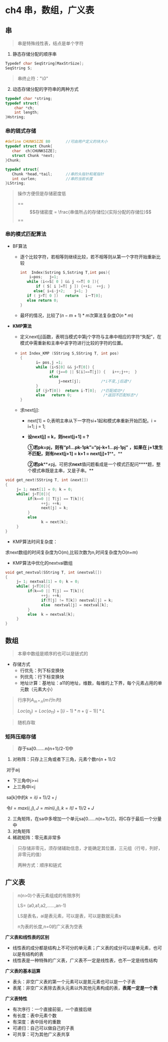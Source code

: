 # ch4 串，数组，广义表

## 串

> 串是特殊线性表，结点是单个字符

1. 静态存储分配的顺序串

```cpp
Typedef char SeqString[MaxStrSize];
SeqString S;
```

> 串终止符："\0"

2. 动态存储分配的字符串的两种方式

```cpp
typedef char *string;
typedef struct{
	char *ch;
	int length;
}Hstring;
```

### 串的链式存储

```cpp
#define CHUNKSIZE 80       //可由用户定义的块大小
typedef struct Chunk{
   char  ch[CHUNKSIZE];
   struct Chunk *next;
}Chunk;

typedef struct{
   Chunk *head,*tail;      //串的头指针和尾指针
   int curlen;             //串的当前长度
}LString;
```

> 操作方便但是存储密度低
>
> ==$$存储密度 =  \frac{串值所占的存储位}{实际分配的存储位}$$==

### 串的模式匹配算法

+ BF算法

  + 逐个比较字符，若相等则继续比较，若不相等则从第一个字符开始重新比较

    ```cpp
    int  Index(Sstring S,Sstring T,int pos){
        i=pos;   j=1;
       while (i<=S[ 0 ] && j <=T[ 0 ]){
           if ( S[ i ]=T[ j ]) {++i;  ++j; }
          else{ i=i-j+2;    j=1; }
       if ( j>T[ 0 ])   return   i－T[0];
       else return 0;
    }
    ```

  + 最坏的情况，比较了$(n-m+1)*m$次算法复杂度$O(n*m)$



+ **KMP算法**

  + 定义next[j]函数，表明当模式中第j个字符与主串中相应的字符“失配”，在模式中需重新和主串中该字符进行比较的字符的位置。

  + ```cpp
    int Index_KMP (SString S,SString T, int pos) 
    {      
           i= pos,j =1;
           while (i<S[0] && j<T[0]) {     
                 if (j==0 || S[i]==T[j]) {   i++;j++;  }
                 else 
                     j=next[j];         /*i不变,j后退*/
           }
           if (j>T[0])  return i-T[0];  /*匹配成功*/
           else   return 0; 	         /*返回不匹配标志*/
    } 
    ```

  

  + 求next[j]:

    + next[1] = 0;表明主串从下一字符si+1起和模式串重新开始匹配。i = i+1; j = 1;

    + **设next[j] = k，则next[j+1] = ?**

      **①****若pk=pj，则有“p1…pk-1pk”=“pj-k+1…pj-1****p****j****”** **，如果在** **j+1****发生不匹配，则有****next[j+1] = k+1 = next[j]+1****。**

      **②若****p****k****≠p****j****，可把求****next****值问题看成是一个模式匹配问****题，整个模式串既是主串，又是子串。**

```cpp
void get_next(SString T, int &next[])
{
     j= 1; next[1] = 0; k = 0;   
     while( j<T[0]){
          if(k==0 || T[j] == T[k]){
                ++j; ++k; 
                next[j] = k;
          }
          else
                k = next[k];
     }
}            
```



+ KMP算法时间复杂度：

求next数组的时间复杂度为O(m),比较次数为n,时间复杂度为O(n+m)

+ KMP算法中优化的nextval数组

```cpp
void get_nextval(SString T, int &nextval[])
{
     j= 1; nextval[1] = 0; k = 0;   
     while( j<T[0]){
          if(k==0 || T[j] == T[k]){
                ++j; ++k; 
                if(T[j] != T[k]) nextval[j] = k;
                else  nextval[j] = nextval[k];
          }
          else  k = nextval[k];
     }
}       
```



## 数组

> 本章中数组是顺序的也可以是链式的

+ 存储方式
  + 行优先：列下标变换快
  + 列优先：行下标变换快
  + 地址计算：基地址：a11的地址，维数，每维的上下界，每个元素占用的单元数（元素大小）

> 行序列$A_{m*n}(m行n列)$ 
>
> $Loc(a_{ij}) = Loc(a_{11})+[(i-1)*n + (j-1)]*L$

>  随机存取

### 矩阵压缩存储

> **存于sa[0……n(n+1)/2-1]中**

1. 对称阵：只存上三角或者下三角，元素个数$n(n+1)/2$

​	对于aij

+ 下三角中j>=i
+ 上三角中i<j

​	sa[k]中的$k=i(i+1)/2+j$

​	令$I=max(i,j),J=min(i,j),k=I(I+1)/2+J$

2. 三角矩阵，在sa中多增加一个单元sa[0……n(n+1)/2]，将C存于最后一个分量中
3. 对角矩阵
4. 稀疏矩阵：零元素非常多

> 只存储非零元，须存储辅助信息，才能确定其位置，三元组（行号，列好，非零元的值）
>
> 两种方式：顺序和链式





## 广义表

> n(n>0)个表元素组成的有限序列
>
> LS= (a0,a1,a2,……,an-1)
>
> LS是表名，ai是表元素，可以是表，可以是数据元素s
>
> n为表的长度,n=0的广义表为空表

**广义表和线性表的区别**

+ 线性表的成分都是结构上不可分的单元素；广义表的成分可以是单元素，也可以是有结构的表
+ 线性表是一种特殊的广义表，广义表不一定是线性表，也不一定是线性结构

**广义表的基本运算**

+ 表头：非空广义表的第一个元素可以是氮元素也可以是一个子表
+ 表尾：非空广义表除去表头元素以外其他元素构成的表，**表尾一定是一个表**

**广义表特性**

+ 有次序行：一个直接前驱，一个直接后继
+ 有长度：表中元素个数
+ 有深度：表中括号的重数
+ 可递归：自己可以做自己的子表
+ 可共享：可为其他广义表共享

























